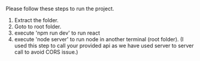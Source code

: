 Please follow these steps to run the project.

1. Extract the folder.
2. Goto to root folder.
3. execute 'npm run dev' to run react
4. execute 'node server' to run node in another terminal (root folder). (I used this step to call your provided api as we have used server to server call to avoid CORS issue.)